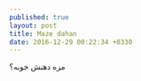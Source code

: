 ```yaml
---
published: true
layout: post
title: Maze dahan
date: 2016-12-29 00:22:34 +0330
---
```

مزه دهنش خوبه؟